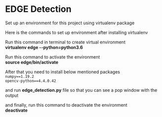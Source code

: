 # EDGE Detection

Set up an environment for this project using virtualenv package<br/>

Here is the commands to set up environment after installing virtualenv<br/>

Run this command in terminal to create virtual environment<br/> 
    **virtualenv edge --python=python3.6**<br/>

Run this command to activate the environment<br/> 
    __source edge/bin/activate__<br/>

After that you need to install below mentioned packages<br/>
`numpy==1.19.2`<br/>
`opencv-python==4.4.0.42`

and run **edge_detection.py** file so that you can see a pop window with the output<br/>

and finally, run this command to deactivate the environment<br/>
    **deactivate**

